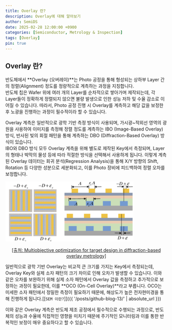 ```yaml
---
title: Overlay 란?
description: Overlay에 대해 알아보기
author: SemiDS
date: 2025-02-28 12:00:00 +0900
categories: [Semiconductor, Metrology & Inspection]
tags: [Overlay]
pin: true
---
```


## Overlay 란?
반도체에서 **Overlay (오버레이)**는 Photo 공정을 통해 형성되는 상하부 Layer 간의 정렬(Alignment) 정도를 정량적으로 계측하는 과정을 지칭합니다.  
반도체 칩은 Wafer 위에 여러 개의 Layer를 순차적으로 쌓아가며 제작되는데, 각 Layer들이 정확하게 정렬되지 않으면 불량 발생으로 인한 성능 저하 및 수율 감소로 이어질 수 있습니다. 따라서, Photo 공정 진행 시 Overlay를 계측하고 해당 값을 보정한 후 노광을 진행하는 과정이 필수적이라 할 수 있습니다.

Overlay 계측은 일반적으로 광학 기반 측정 방식이 사용되며, 가시광~적외선 영역의 광원을 사용하여 이미지를 측정해 정렬 정도를 계측하는 IBO (Image-Based Overlay) 방식, 반사된 빛의 회절 패턴을 통해 계측하는 DBO (Diffraction-Based Overlay) 방식이 있습니다.  
IBO와 DBO 방식 모두 Overlay 계측을 위해 별도로 제작된 Key에서 측정되며, Layer의 형태나 박막의 물성 등에 따라 적절한 방식을 선택해서 사용하게 됩니다. 이렇게 계측된 Overlay 데이터는 회귀 분석(Regression Analysis)을 통해 X/Y 방향의 Shift, Rotation 등 다양한 성분으로 세분화되고, 이를 Photo 장비에 피드백하여 정렬 오차를 보정합니다.

<img src="/assets/img/posting/2025-02-28-github-blog-28-overlay_1.png" alt="overlay" width=400>  
<p style="text-align: center;"><a href="https://www.semanticscholar.org/paper/Multiobjective-optimization-for-target-design-in-Shi-Li/b5c15bec77382f663b58b87db77032afeb5a14e5">[출처: Multiobjective optimization for target design in diffraction-based overlay metrology]</a></p>

일반적으로 광학 기반 Overlay는 비교적 큰 크기를 가지는 Key에서 측정되는데, Overlay Key와 실제 소자 패턴의 크기 차이로 인해 오차가 발생할 수 있습니다. 이와 같은 오차를 보완하기 위해 실제 소자 패턴에서 Overlay 값을 측정하고 추가적으로 보정하는 과정이 필요한데, 이를 **OCO (On-Cell Overlay)**라고 부릅니다. OCO는 미세한 소자 패턴에서 정밀한 측정이 필요하기 때문에, 해상도가 높은 전자현미경을 통해 진행하게 됩니다.[[`SEM 이란?`]]({{ '/posts/github-blog-13/' | absolute_url }})

이와 같은 Overlay 계측은 반도체 제조 공정에서 필수적으로 수행되는 과정으로, 반도체의 성능과 수율에 직접적인 영향을 미치기 때문에 주기적인 모니터링과 이를 통한 반복적인 보정이 매우 중요하다고 할 수 있습니다.